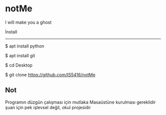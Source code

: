 # notMe
I will make you a ghost



İnstall

-------



$ apt install python

$ apt install git

$ cd Desktop

$ git clone https://github.com/IS5416/notMe





Not
------
Programın düzgün çalışması için mutlaka Masaüstüne kurulması gereklidir
şuan için pek işlevsel değil, okul projesidir
